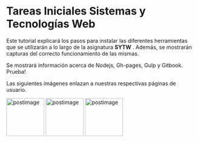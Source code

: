 # Tareas Iniciales Sistemas y Tecnologías Web

Este tutorial explicará los pasos para instalar las diferentes herramientas que se utilizarán a lo largo de la asignatura  **SYTW** . Además, se mostrarán capturas del correcto funcionamiento de las mismas.

Se mostrará información acerca de Nodejs, Gh-pages, Gulp y Gitbook. Prueba!

Las siguientes imágenes enlazan a nuestras respectivas páginas de usuario.


<a href='http://rafaherrero.github.io/' target='_blank'><img src='https://s12.postimg.org/gelu4i0od/Foto_Campus_Virtual.jpg' border='0' alt='postimage' width='100px'/></a> <a href='http://alu0100505078.github.io' target='_blank'><img src='https://s16.postimg.org/479li53j9/pedrerol.png' border='0' alt='postimage' width='100px'/></a> <a href='http://danielramosacosta.github.io/#/' target='_blank'><img src='https://s15.postimg.org/73y1sgirv/danielo.png' border='0' alt='postimage' width='100px'/></a>
